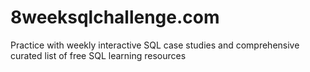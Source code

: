 # 8weeksqlchallenge.com
Practice with weekly interactive SQL case studies and comprehensive curated list of free SQL learning resources
